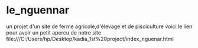 # le_nguennar
un projet d'un site de ferme agricole,d'élevage et de pisciculture 
voici le lien pour avoir un petit apercu de notre site  file:///C:/Users/hp/Desktop/kadia_1st%20project/index_nguenar.html
